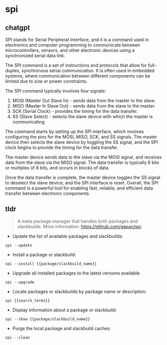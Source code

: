 # spi 
## chatgpt 
SPI stands for Serial Peripheral Interface, and it is a command used in electronics and computer programming to communicate between microcontrollers, sensors, and other electronic devices using a synchronized serial data link. 

The SPI command is a set of instructions and protocols that allow for full-duplex, synchronous serial communication. It is often used in embedded systems, where communication between different components can be limited due to size or power constraints. 

The SPI command typically involves four signals: 

1. MOSI (Master Out Slave In) - sends data from the master to the slave.
2. MISO (Master In Slave Out) - sends data from the slave to the master.
3. SCK (Serial Clock) - provides the timing for the data transfer.
4. SS (Slave Select) - selects the slave device with which the master is communicating. 

The command starts by setting up the SPI interface, which involves configuring the pins for the MOSI, MISO, SCK, and SS signals. The master device then selects the slave device by toggling the SS signal, and the SPI clock begins to provide the timing for the data transfer. 

The master device sends data to the slave via the MOSI signal, and receives data from the slave via the MISO signal. The data transfer is typically 8 bits or multiples of 8 bits, and occurs in blocks of data. 

Once the data transfer is complete, the master device toggles the SS signal to deselect the slave device, and the SPI interface is reset. Overall, the SPI command is a powerful tool for enabling fast, reliable, and efficient data transfer between electronic components. 

## tldr 
 
> A meta package manager that handles both packages and slackbuilds.
> More information: <https://github.com/gapan/spi>.

- Update the list of available packages and slackbuilds:

`spi --update`

- Install a package or slackbuild:

`spi --install {{package/slackbuild_name}}`

- Upgrade all installed packages to the latest versions available:

`spi --upgrade`

- Locate packages or slackbuilds by package name or description:

`spi {{search_terms}}`

- Display information about a package or slackbuild:

`spi --show {{package/slackbuild_name}}`

- Purge the local package and slackbuild caches:

`spi --clean`
